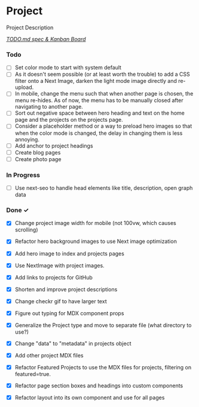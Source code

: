 # Project

Project Description

<em>[TODO.md spec & Kanban Board](https://bit.ly/3fCwKfM)</em>

### Todo

- [ ] Set color mode to start with system default  
- [ ] As it doesn't seem possible (or at least worth the trouble) to add a CSS filter onto a Next Image, darken the light mode image directly and re-upload.  
- [ ] In mobile, change the menu such that when another page is chosen, the menu re-hides. As of now, the menu has to be manually closed after navigating to another page.  
- [ ] Sort out negative space between hero heading and text on the home page and the projects on the projects page.  
- [ ] Consider a placeholder method or a way to preload hero images so that when the color mode is changed, the delay in changing them is less annoying.  
- [ ] Add anchor to project headings  
- [ ] Create blog pages  
- [ ] Create photo page  

### In Progress

- [ ] Use next-seo to handle head elements like title, description, open graph data  

### Done ✓

- [x] Change project image width for mobile (not 100vw, which causes scrolling)  
- [x] Refactor hero background images to use Next image optimization  
- [x] Add hero image to index and projects pages  
- [x] Use NextImage with project images.  
- [x] Add links to projects for GitHub  
- [x] Shorten and improve project descriptions  
- [x] Change checkr gif to have larger text  
- [x] Figure out typing for MDX component props  
- [x] Generalize the Project type and move to separate file (what directory to use?)  
- [x] Change "data" to "metadata" in projects object  
- [x] Add other project MDX files  
- [x] Refactor Featured Projects to use the MDX files for projects, filtering on featured=true.  
- [x] Refactor page section boxes and headings into custom components  
- [x] Refactor layout into its own component and use for all pages  

